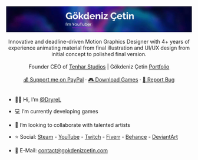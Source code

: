 <!-- PROFILE LOGO -->
<br />
<p align="center">
  <a href="https://github.com/DryreL/">
    <img src="assets/img/Banner.gif" alt="Banner">
  </a>

  <!-- <h3 align="center">Gökdeniz Çetin</h3> -->

  <p align="center">
    Innovative and deadline-driven Motion Graphics Designer with 4+ years of experience animating material from final illustration and UI/UX design from initial concept to polished final version.
	<br />
	<br />
	Founder CEO of <a href="https://tenharstudios.wordpress.com">Tenhar Studios</a> | Gökdeniz Çetin <a href="https://gokdenizcetin.com">Portfolio</a>
	<br />
	<br />
	<a href="https://www.paypal.com/donate?hosted_button_id=Z37EHTDSQG7D4">💰 Support me on PayPal</a>
    ·
	<a href="https://dryrel.itch.io">🎮 Download Games</a>
    ·
    <a href="mailto:contact@gokdenizcetin.com">🔴 Report Bug</a>
	<br />
	<br />

- 👦🏻 Hi, I’m <a href="#">@DryreL</a>
- 💻 I’m currently developing games
- 💜 I’m looking to collaborate with talented artists
- ⭐️ Social: <a href="https://steamcommunity.com/id/DryreL/">Steam</a> - <a href="https://youtube.com/c/DryreL">YouTube</a> - <a href="https://twitch.tv/DryreL">Twitch</a> - <a href="https://fiverr/DryreL/">Fiverr</a> - <a href="https://behance.net/DryreL">Behance</a> - <a href="https://deviantart.com/dryrel">DeviantArt</a>
- 📧 E-Mail: contact@gokdenizcetin.com

  </p>
</p>

<!---
DryreL/DryreL is a ✨ special ✨ repository because its `README.md` (this file) appears on your GitHub profile.
You can click the Preview link to take a look at your changes.
--->
